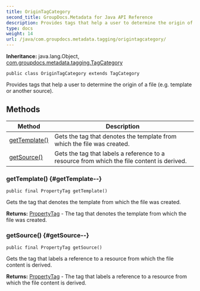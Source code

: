 ```yaml
---
title: OriginTagCategory
second_title: GroupDocs.Metadata for Java API Reference
description: Provides tags that help a user to determine the origin of a file e.g.
type: docs
weight: 14
url: /java/com.groupdocs.metadata.tagging/origintagcategory/
---
```

**Inheritance:**
java.lang.Object, [com.groupdocs.metadata.tagging.TagCategory](../../com.groupdocs.metadata.tagging/tagcategory)
```
public class OriginTagCategory extends TagCategory
```

Provides tags that help a user to determine the origin of a file (e.g. template or another source).
## Methods

| Method | Description |
| --- | --- |
| [getTemplate()](#getTemplate--) | Gets the tag that denotes the template from which the file was created. |
| [getSource()](#getSource--) | Gets the tag that labels a reference to a resource from which the file content is derived. |
### getTemplate() {#getTemplate--}
```
public final PropertyTag getTemplate()
```


Gets the tag that denotes the template from which the file was created.

**Returns:**
[PropertyTag](../../com.groupdocs.metadata.tagging/propertytag) - The tag that denotes the template from which the file was created.
### getSource() {#getSource--}
```
public final PropertyTag getSource()
```


Gets the tag that labels a reference to a resource from which the file content is derived.

**Returns:**
[PropertyTag](../../com.groupdocs.metadata.tagging/propertytag) - The tag that labels a reference to a resource from which the file content is derived.
